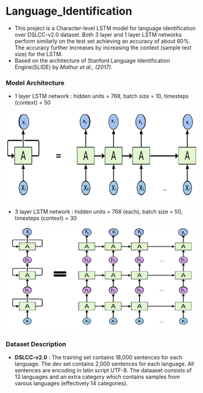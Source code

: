 # Language_Identification

- This project is a Character-level LSTM model for language identification over DSLCC-v2.0 dataset. Both 3 layer and 1 layer LSTM networks perform similarly on the test set achieving an accuracy of about 60%. The accuracy further increases by increasing the context (sample text size) for the LSTM.
- Based on the architecture of Stanford Language Identification Engine(SLIDE) by *Mathur et al., (2017)*.

### Model Architecture

- 1 layer LSTM network : hidden units = 768, batch size = 10, timesteps (context) = 50

![](https://github.com/Akella17/Language_Identification/raw/master/LD/files/1_layer_lstm.png)

- 3 layer LSTM network : hidden units = 768 (each), batch size = 50, timesteps (context) = 30

![](https://github.com/Akella17/Language_Identification/raw/master/LD/files/3_layer_lstm.png)

### Dataset Description
- **DSLCC-v2.0** : The training set contains 18,000 sentences for each language. The dev set contains 2,000 sentences for each language. All sentences are encoding in latin script UTF-8. The dataaset consists of 13 languages and an extra category which contains samples from varous languages (effectively 14 categories). 
